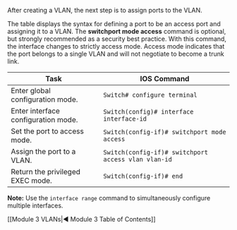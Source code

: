 After creating a VLAN, the next step is to assign ports to the VLAN.

The table displays the syntax for defining a port to be an access port and assigning it to a VLAN. The **switchport mode access** command is optional, but strongly recommended as a security best practice. With this command, the interface changes to strictly access mode. Access mode indicates that the port belongs to a single VLAN and will not negotiate to become a trunk link.

| Task                                | IOS Command                                         |
| ----------------------------------- | --------------------------------------------------- |
| Enter global configuration mode.    | `Switch# configure terminal`                        |
| Enter interface configuration mode. | `Switch(config)# interface interface-id`            |
| Set the port to access mode.        | `Switch(config-if)# switchport mode access`         |
| Assign the port to a VLAN.          | `Switch(config-if)# switchport access vlan vlan-id` |
| Return the privileged EXEC mode.    | `Switch(config-if)# end`                            |
**Note:** Use the `interface range` command to simultaneously configure multiple interfaces.

[[Module 3 VLANs|◀ Module 3 Table of Contents]]